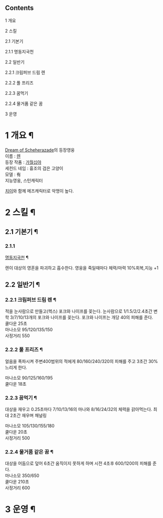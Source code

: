 ## Contents

    

1 개요

2 스킬

    

2.1 기본기

    

2.1.1 명동지국천

2.2 일반기

    

2.2.1 크림퍼브 드림 렌

2.2.2 풀 프리즈

2.2.3 꿈먹기

2.2.4 물거품 같은 꿈

3 운영

# 1 개요 ¶

[Dream of Scheherazade](Dream%20of%20Scheherazade.md)의 등장영웅  
이름 : [렌](%EB%A0%8C.md)  
등장 작품 : [가월십야](%EA%B0%80%EC%9B%94%EC%8B%AD%EC%95%BC.md)  
세컨드 네임 : 흉조의 검은 고양이  
모델 : 有  
지능영웅, 스턴캐릭터

  

[치이](DoS/%EC%B9%98%EC%9D%B4.md)와 함께 메즈캐릭터로 악명이 높다.

# 2 스킬 ¶

## 2.1 기본기 ¶

### 2.1.1
[명동지국천](%EB%8F%99%EB%B0%A9%EC%87%84%ED%99%98%EC%A0%84/%EC%B2%B8.md) ¶

렌이 대상의 영혼을 파괴하고 흡수한다. 영웅을 죽일때마다 체력/마력 10%회복,지능 +1  

## 2.2 일반기 ¶

### 2.2.1 크림퍼브 드림 렌 ¶

적을 눈사람으로 만들고(헥스) 포크와 나이프를 꽂는다. 눈사람으로 1/1.5/2/2.4초간 변학 3/7/10/13개의 포크와 나이프를
꽂는다. 포크와 나이프는 개당 40의 피해를 준다.  
쿨다운 25초  
마나소모 95/120/135/150  
사정거리 550

### 2.2.2 풀 프리즈 ¶

얼음을 폭파시켜 주변400범위의 적에게 80/160/240/320의 피해를 주고 3초간 30% 느리게 한다.  

  

마나소모 90/125/160/195  
쿨다운 18초

### 2.2.3 꿈먹기 ¶

대상을 재우고 0.25초마다 7/10/13/16의 마나와 8/16/24/32의 체력을 갉아먹는다. 최대 2초간 재우며 채널링  

  

마나소모 105/130/155/180  
쿨다운 20초  
사정거리 500

### 2.2.4 물거품 같은 꿈 ¶

대상을 어둠으로 덮어 6초간 움직이지 못하게 하며 시전 4초후 600/1200의 피해를 준다.  
마나소모 350/650  
쿨다운 210초  
사정거리 600

# 3 운영 ¶

